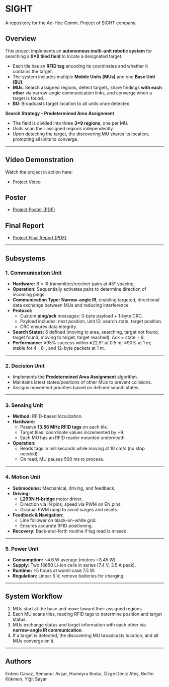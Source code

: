 # SIGHT
A repository for the Ad-Hoc Comm. Project of SIGHT company.

## **Overview**  
This project implements an **autonomous multi-unit robotic system** for searching a **9×9 tiled field** to locate a designated target.  

- Each tile has an **RFID tag** encoding its coordinates and whether it contains the target.  
- The system includes multiple **Mobile Units (MUs)** and one **Base Unit (BU)**.  
- **MUs**: Search assigned regions, detect targets, share findings **with each other** via narrow-angle communication links, and converge when a target is found.  
- **BU**: Broadcasts target location to all units once detected.  

**Search Strategy – Predetermined Area Assignment**  
- The field is divided into three **3×9 regions**, one per MU.  
- Units scan their assigned regions independently.  
- Upon detecting the target, the discovering MU shares its location, prompting all units to converge.  

---

## **Video Demonstration**  
Watch the project in action here:  
- [Project Video](https://www.youtube.com/watch?v=MVDLl5eAIYU)  

## Poster
- [Project Poster (PDF)](SIGHT/Final%20Demo%20Poster/Sight_poster_30_05_2024_05-17.pdf)

## Final Report
- [Project Final Report (PDF)](SIGHT/reports/Final-Report.pdf)

---

## **Subsystems**  

### **1. Communication Unit**  
- **Hardware:** 8 × IR transmitter/receiver pairs at 45° spacing.  
- **Operation:** Sequentially activates pairs to determine direction of incoming pings.  
- **Communication Type:** **Narrow-angle IR**, enabling targeted, directional data exchange between MUs and reducing interference.  
- **Protocol:**  
  - Custom **ping/ack** messages: 3-byte payload + 1-byte CRC.  
  - Payload includes: next position, unit ID, search state, target position.  
  - CRC ensures data integrity.  
- **Search States:** 6 defined (moving to area, searching, target not found, target found, moving to target, target reached). Ack = state + 9.  
- **Performance:** ≥95% success within ±22.5° at 0.5 m; ≥90% at 1 m; stable for 4-, 8-, and 12-byte packets at 1 m.  

---

### **2. Decision Unit**  
- Implements the **Predetermined Area Assignment** algorithm.  
- Maintains latest states/positions of other MUs to prevent collisions.  
- Assigns movement priorities based on defined search states.  
---

### **3. Sensing Unit**  
- **Method:** RFID-based localization.  
- **Hardware:**  
  - Passive **13.56 MHz RFID tags** on each tile.  
  - Target tiles: coordinate values incremented by +9.  
  - Each MU has an RFID reader mounted underneath.  
- **Operation:**  
  - Reads tags in milliseconds while moving at 10 cm/s (no stop needed).  
  - On read, MU pauses 500 ms to process.  

---

### **4. Motion Unit**  
- **Submodules:** Mechanical, driving, and feedback.  
- **Driving:**  
  - **L293N H-bridge** motor driver.  
  - Direction via IN pins, speed via PWM on EN pins.  
  - Gradual PWM ramp to avoid surges and resets.  
- **Feedback & Navigation:**  
  - Line follower on black-on-white grid.  
  - Ensures accurate RFID positioning.  
- **Recovery:** Back-and-forth routine if tag read is missed.  

---

### **5. Power Unit**  
- **Consumption:** ~4.6 W average (motors ~3.45 W).  
- **Supply:** Two 18650 Li-ion cells in series (7.4 V, 3.5 A peak).  
- **Runtime:** >5 hours at worst-case 7.5 W.  
- **Regulation:** Linear 5 V; remove batteries for charging.  

---

## **System Workflow**  
1. MUs start at the base and move toward their assigned regions.  
2. Each MU scans tiles, reading RFID tags to determine position and target status.  
3. MUs exchange status and target information with each other via **narrow-angle IR communication**.  
4. If a target is detected, the discovering MU broadcasts location, and all MUs converge on it.  

---

## Authors
Erdem Canaz, Semanur Avşar, Humeyra Bodur, Özge Deniz Ateş, Berfin Kökmen, Yiğit Sayar

